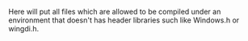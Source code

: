 Here will put all files which are allowed to be compiled under an environment that doesn't has header libraries such like Windows.h or wingdi.h.
